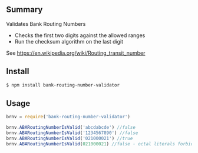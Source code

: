 ## Summary

Validates Bank Routing Numbers

- Checks the first two digits against the allowed ranges
- Run the checksum algorithm on the last digit

See https://en.wikipedia.org/wiki/Routing_transit_number

## Install

```bash
$ npm install bank-routing-number-validator
```

## Usage

```js
brnv = require('bank-routing-number-validator')

brnv.ABARoutingNumberIsValid('abcdabcde') //false
brnv.ABARoutingNumberIsValid('1234567890') //false
brnv.ABARoutingNumberIsValid('021000021') //true
brnv.ABARoutingNumberIsValid(021000021) //false - octal literals forbid in strict mode

```
